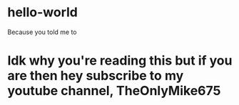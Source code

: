 # hello-world
Because you told me to
# Idk why you're reading this but if you are then hey subscribe to my youtube channel, TheOnlyMike675
